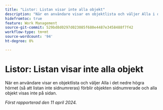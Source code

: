 ```yaml
---
title: "Listor: Listan visar inte alla objekt"
description: "När en användare visar en objektlista och väljer Alla i det nedre högra hörnet (så att listan inte sidnumreras) förblir objekten sidnumrerade och alla objekt visas inte på sidan."
hidefromtoc: true
feature: Work Management
source-git-commit: 529bd8d0297d023085f680e4487e3458488f7f42
workflow-type: tm+mt
source-wordcount: '94'
ht-degree: 0%

---
```



# Listor: Listan visar inte alla objekt

När en användare visar en objektlista och väljer Alla i det nedre högra hörnet (så att listan inte sidnumreras) förblir objekten sidnumrerade och alla objekt visas inte på sidan.

_Först rapporterad den 11 april 2024._

